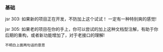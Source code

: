 
### 基础


jsr 303: 如果新的项目正在开发，不防加上这个试试！ 一定有一种特别爽的感觉!

jsr 305: 如果老的项目在你的手上，你可以尝试的加上这种文档型注解，有助于你后期的重构，或者新功能增加了，对于老接口的理解!

```text
不明白上面两句话的意思
```

